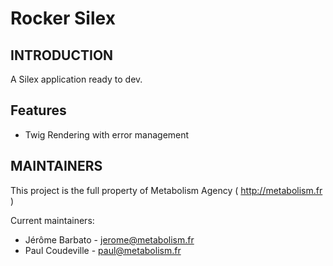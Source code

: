 # Rocker Silex

INTRODUCTION
------------

A Silex application ready to dev.

        
Features
-----------

- Twig Rendering with error management

        
MAINTAINERS
-----------

This project is the full property of Metabolism Agency ( http://metabolism.fr )

Current maintainers:
 * Jérôme Barbato - jerome@metabolism.fr
 * Paul Coudeville - paul@metabolism.fr
